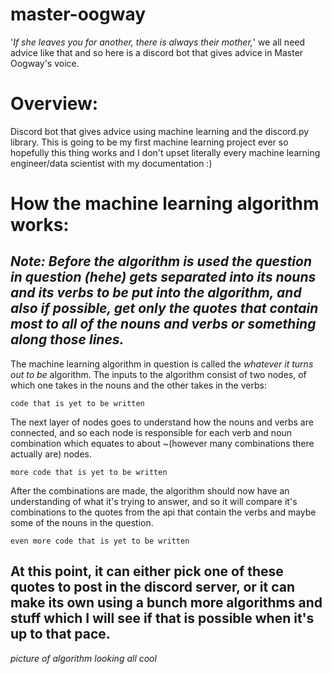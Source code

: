 # master-oogway
'*If she leaves you for another, there is always their mother,*' we all need advice like that and so here is a discord bot that gives advice in Master Oogway's voice.

# Overview:
Discord bot that gives advice using machine learning and the discord.py library. This is going to be my first machine learning project ever so hopefully this thing works and I don't upset literally every machine learning engineer/data scientist with my documentation :)

# How the machine learning algorithm works:
## *Note: Before the algorithm is used the question in question (hehe) gets separated into its nouns and its verbs to be put into the algorithm, and also if possible, get only the quotes that contain most to all of the nouns and verbs or something along those lines.*
The machine learning algorithm in question is called the *whatever it turns out to be* algorithm.
The inputs to the algorithm consist of two nodes, of which one takes in the nouns and the other takes in the verbs:
```
code that is yet to be written
```
The next layer of nodes goes to understand how the nouns and verbs are connected, and so each node is responsible for each verb and noun combination which equates to about ~(however many combinations there actually are) nodes.
```
more code that is yet to be written
```
After the combinations are made, the algorithm should now have an understanding of what it's trying to answer, and so it will compare it's combinations to the quotes from the api that contain the verbs and maybe some of the nouns in the question.
```
even more code that is yet to be written
```
At this point, it can either pick one of these quotes to post in the discord server, or it can make its own using a bunch more algorithms and stuff which I will see if that is possible when it's up to that pace.
---------------------------------------------
*picture of algorithm looking all cool*
